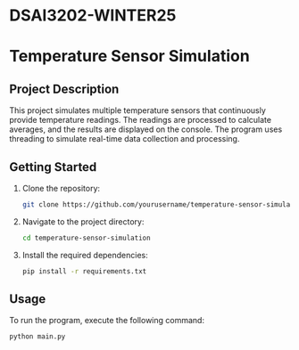 # DSAI3202-WINTER25
# Temperature Sensor Simulation

## Project Description
This project simulates multiple temperature sensors that continuously provide temperature readings. The readings are processed to calculate averages, and the results are displayed on the console. The program uses threading to simulate real-time data collection and processing.

## Getting Started

1. Clone the repository:
    ```bash
    git clone https://github.com/yourusername/temperature-sensor-simulation.git
    ```
2. Navigate to the project directory:
    ```bash
    cd temperature-sensor-simulation
    ```
3. Install the required dependencies:
    ```bash
    pip install -r requirements.txt
    ```

## Usage

To run the program, execute the following command:
```bash
python main.py

